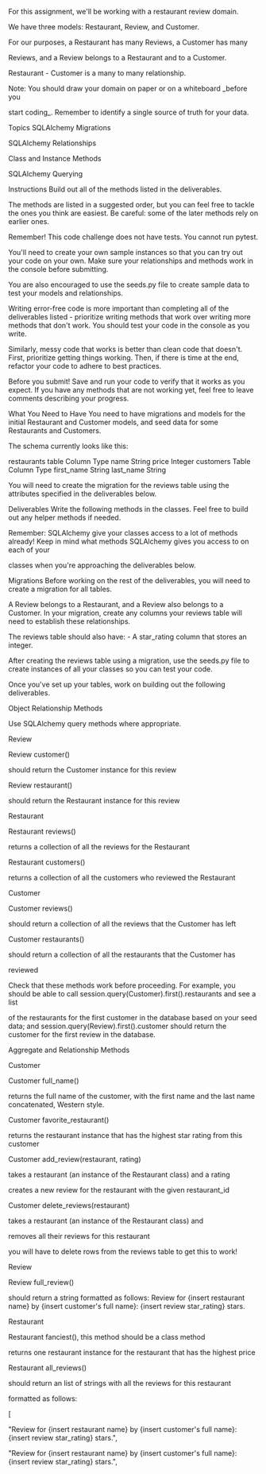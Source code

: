 For this assignment, we'll be working with a restaurant review domain.

We have three models: Restaurant, Review, and Customer.

For our purposes, a Restaurant has many Reviews, a Customer has many

Reviews, and a Review belongs to a Restaurant and to a Customer.

Restaurant - Customer is a many to many relationship.

Note: You should draw your domain on paper or on a whiteboard _before you

start coding_. Remember to identify a single source of truth for your data.

Topics
SQLAlchemy Migrations

SQLAlchemy Relationships

Class and Instance Methods

SQLAlchemy Querying

Instructions
Build out all of the methods listed in the deliverables.

The methods are listed in a suggested order, but you can feel free to tackle the ones you think are easiest. Be careful: some of the later methods rely on earlier ones.

Remember! This code challenge does not have tests. You cannot run pytest.

You'll need to create your own sample instances so that you can try out your code on your own. Make sure your relationships and methods work in the console before submitting.

You are also encouraged to use the seeds.py file to create sample data to test your models and relationships.

Writing error-free code is more important than completing all of the deliverables listed - prioritize writing methods that work over writing more methods that don't work. You should test your code in the console as you write.

Similarly, messy code that works is better than clean code that doesn't. First, prioritize getting things working. Then, if there is time at the end, refactor your code to adhere to best practices.

Before you submit! Save and run your code to verify that it works as you expect. If you have any methods that are not working yet, feel free to leave comments describing your progress.

What You Need to Have You need to have migrations and models for the initial Restaurant and Customer models, and seed data for some Restaurants and Customers.

The schema currently looks like this:

restaurants table Column Type name String price Integer customers Table Column Type first_name String last_name String

You will need to create the migration for the reviews table using the attributes specified in the deliverables below.

Deliverables Write the following methods in the classes. Feel free to build out any helper methods if needed.

Remember: SQLAlchemy give your classes access to a lot of methods already! Keep in mind what methods SQLAlchemy gives you access to on each of your

classes when you're approaching the deliverables below.

Migrations Before working on the rest of the deliverables, you will need to create a migration for all tables.

A Review belongs to a Restaurant, and a Review also belongs to a Customer. In your migration, create any columns your reviews table will
need to establish these relationships.

The reviews table should also have: - A star_rating column that stores an integer.

After creating the reviews table using a migration, use the seeds.py file to create instances of all your classes so you can test your code.

Once you've set up your tables, work on building out the following deliverables.

Object Relationship Methods

Use SQLAlchemy query methods where appropriate.

Review

Review customer()

should return the Customer instance for this review

Review restaurant()

should return the Restaurant instance for this review

Restaurant

Restaurant reviews()

returns a collection of all the reviews for the Restaurant

Restaurant customers()

returns a collection of all the customers who reviewed the Restaurant

Customer

Customer reviews()

should return a collection of all the reviews that the Customer has left

Customer restaurants()

should return a collection of all the restaurants that the Customer has

reviewed

Check that these methods work before proceeding. For example, you should be able to call session.query(Customer).first().restaurants and see a list

of the restaurants for the first customer in the database based on your seed data; and session.query(Review).first().customer should return the customer for the first review in the database.

Aggregate and Relationship Methods

Customer

Customer full_name()

returns the full name of the customer, with the first name and the last name concatenated, Western style.

Customer favorite_restaurant()

returns the restaurant instance that has the highest star rating from this customer

Customer add_review(restaurant, rating)

takes a restaurant (an instance of the Restaurant class) and a rating

creates a new review for the restaurant with the given restaurant_id

Customer delete_reviews(restaurant)

takes a restaurant (an instance of the Restaurant class) and

removes all their reviews for this restaurant

you will have to delete rows from the reviews table to get this to work!

Review

Review full_review()

should return a string formatted as follows: Review for {insert restaurant name} by {insert customer's full name}: {insert review star_rating} stars.

Restaurant

Restaurant fanciest(), this method should be a class method

returns one restaurant instance for the restaurant that has the highest price

Restaurant all_reviews()

should return an list of strings with all the reviews for this restaurant

formatted as follows:

[

"Review for {insert restaurant name} by {insert customer's full name}: {insert review star_rating} stars.",

"Review for {insert restaurant name} by {insert customer's full name}: {insert review star_rating} stars.",

